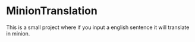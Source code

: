 # MinionTranslation
This is a small project where if you input a english sentence it will translate in minion.
